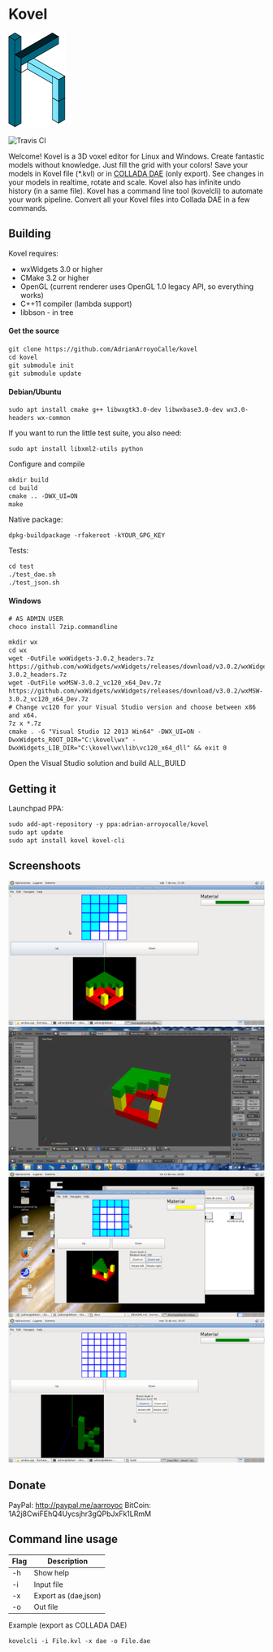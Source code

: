 # Kovel

![Kovel](resources/kovel.png)

![Travis CI](https://travis-ci.org/AdrianArroyoCalle/kovel.svg)

Welcome! Kovel is a 3D voxel editor for Linux and Windows. Create fantastic models without knowledge. Just fill the grid with your colors! Save your models in Kovel file (*.kvl) or in [COLLADA DAE](https://www.khronos.org/collada/) (only export).
See changes in your models in realtime, rotate and scale. Kovel also has infinite undo history (in a same file). Kovel has a command line tool (kovelcli) to automate your work pipeline. Convert all your Kovel files into Collada DAE in a few commands.

## Building

Kovel requires:

 * wxWidgets 3.0 or higher
 * CMake 3.2 or higher
 * OpenGL (current renderer uses OpenGL 1.0 legacy API, so everything works)
 * C++11 compiler (lambda support)
 * libbson - in tree
 
#### Get the source

```
git clone https://github.com/AdrianArroyoCalle/kovel
cd kovel
git submodule init
git submodule update
```

#### Debian/Ubuntu

```
sudo apt install cmake g++ libwxgtk3.0-dev libwxbase3.0-dev wx3.0-headers wx-common
```

If you want to run the little test suite, you also need:

```
sudo apt install libxml2-utils python

```

Configure and compile

```
mkdir build
cd build
cmake .. -DWX_UI=ON
make
```

Native package:

```
dpkg-buildpackage -rfakeroot -kYOUR_GPG_KEY
```

Tests:

```
cd test
./test_dae.sh
./test_json.sh
```

#### Windows

```
# AS ADMIN USER
choco install 7zip.commandline
```

```
mkdir wx
cd wx
wget -OutFile wxWidgets-3.0.2_headers.7z https://github.com/wxWidgets/wxWidgets/releases/download/v3.0.2/wxWidgets-3.0.2_headers.7z
wget -OutFile wxMSW-3.0.2_vc120_x64_Dev.7z https://github.com/wxWidgets/wxWidgets/releases/download/v3.0.2/wxMSW-3.0.2_vc120_x64_Dev.7z
# Change vc120 for your Visual Studio version and choose between x86 and x64.
7z x *.7z
cmake . -G "Visual Studio 12 2013 Win64" -DWX_UI=ON -DwxWidgets_ROOT_DIR="C:\kovel\wx" -DwxWidgets_LIB_DIR="C:\kovel\wx\lib\vc120_x64_dll" && exit 0
```

Open the Visual Studio solution and build ALL_BUILD

## Getting it

Launchpad PPA:

```
sudo add-apt-repository -y ppa:adrian-arroyocalle/kovel
sudo apt update
sudo apt install kovel kovel-cli
```

## Screenshoots

![Kovel Basic](docs/Kovel-1.png)
![Kovel Blender](docs/BlenderKovel.png)
![Kovel rotate](docs/KovelRotate.png)
![Kovel Icon](docs/KovelIcon.png)

## Donate

PayPal: http://paypal.me/aarroyoc
BitCoin: 1A2j8CwiFEhQ4Uycsjhr3gQPbJxFk1LRmM

## Command line usage

|Flag|Description|
|--|-------------|
|-h|Show help|
|-i|Input file|
|-x|Export as (dae,json)|
|-o|Out file|

Example (export as COLLADA DAE)
```
kovelcli -i File.kvl -x dae -o File.dae
```


